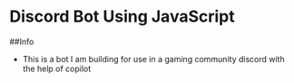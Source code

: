 # Discord Bot Using JavaScript

##Info

  - This is a bot I am building for use in a gaming community discord with the help of copilot